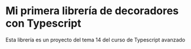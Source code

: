 # Mi primera librería de decoradores con Typescript

Esta librería es un proyecto del tema 14 del curso de Typescript avanzado
